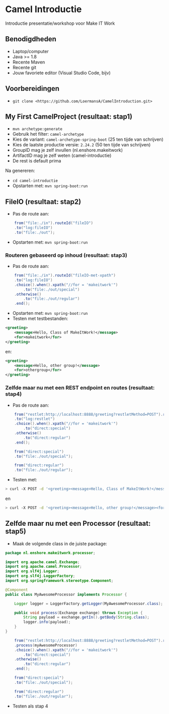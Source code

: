 # Camel Introductie

Introductie presentatie/workshop voor Make IT Work

## Benodigdheden

- Laptop/computer
- Java >= 1.8
- Recente Maven
- Recente git
- Jouw favoriete editor (Visual Studio Code, bijv)

## Voorbereidingen

- `git clone <https://github.com/LoermansA/CamelIntroduction.git>`

## My First CamelProject (resultaat: stap1)

- `mvn archetype:generate`
- Gebruik het filter: `camel-archetype`
- Kies de variant: `camel-archetype-spring-boot` (25 ten tijde van schrijven)
- Kies de laatste productie versie: `2.24.2` (50 ten tijde van schrijven)
- GroupID mag je zelf invullen (nl.enshore.makeitwork)
- ArtifactID mag je zelf weten (camel-introductie)
- De rest is default prima

Na genereren:

- `cd camel-introductie`
- Opstarten met: `mvn spring-boot:run`

## FileIO (resultaat: stap2)

- Pas de route aan:

```java
    from("file:./in").routeId("fileIO")
    .to("log:fileIO")
    .to("file:./out");
```

- Opstarten met: `mvn spring-boot:run`

### Routeren gebaseerd op inhoud (resultaat: stap3)

- Pas de route aan:

```java
    from("file:./in").routeId("fileIO-met-xpath")
    .to("log:fileIO")
    .choice().when().xpath("//for = 'makeitwork'")
        .to("file:./out/special")
    .otherwise()
        .to("file:./out/regular")
    .end();
```

- Opstarten met: `mvn spring-boot:run`
- Testen met testbestanden:
```xml
<greeting>
    <message>Hello, Class of MakeItWork!</message>
    <for>makeitwork</for>
</greeting>
```

en:

```xml
<greeting>
    <message>Hello, other group!</message>
    <for>othergroup</for>
</greeting>
```

### Zelfde maar nu met een REST endpoint en routes (resultaat: stap4)

- Pas de route aan:

```java
    from("restlet:http://localhost:8888/greeting?restletMethod=POST").routeId("restEndpoint")
    .to("log:restlet")
    .choice().when().xpath("//for = 'makeitwork'")
        .to("direct:special")
    .otherwise()
        .to("direct:regular")
    .end();

    from("direct:special")
    .to("file:./out/special");

    from("direct:regular")
    .to("file:./out/regular");
```

- Testen met:

```bash
> curl -X POST -d '<greeting><message>Hello, Class of MakeItWork!</message><for>makeitwork</for></greeting>' http://localhost:8888/greeting
```

en

```bash
> curl -X POST -d '<greeting><message>Hello, other group!</message><for>othergroup</for></greeting>' http://localhost:8888/greeting
```

## Zelfde maar nu met een Processor (resultaat: stap5)

- Maak de volgende class in de juiste package:

```java
package nl.enshore.makeitwork.processor;

import org.apache.camel.Exchange;
import org.apache.camel.Processor;
import org.slf4j.Logger;
import org.slf4j.LoggerFactory;
import org.springframework.stereotype.Component;

@Component
public class MyAwesomeProcessor implements Processor {

    Logger logger = LoggerFactory.getLogger(MyAwesomeProcessor.class);

    public void process(Exchange exchange) throws Exception {
        String payload = exchange.getIn().getBody(String.class);
        logger.info(payload);
    }
}
```

```java
    from("restlet:http://localhost:8888/greeting?restletMethod=POST").routeId("restEndpoint")
    .process(myAwesomeProcessor)
    .choice().when().xpath("//for = 'makeitwork'")
        .to("direct:special")
    .otherwise()
        .to("direct:regular")
    .end();

    from("direct:special")
    .to("file:./out/special");

    from("direct:regular")
    .to("file:./out/regular");
```

- Testen als stap 4
